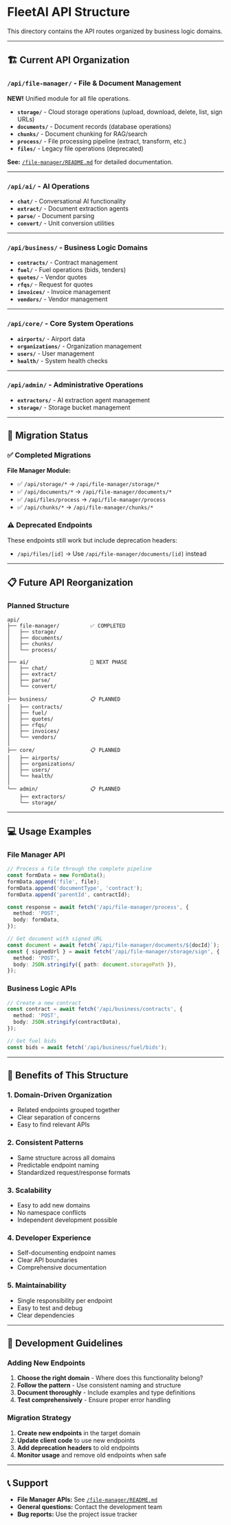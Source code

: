# FleetAI API Structure

This directory contains the API routes organized by business logic domains.

---

## 🏗️ Current API Organization

### `/api/file-manager/` - File & Document Management

**NEW!** Unified module for all file operations.

- **`storage/`** - Cloud storage operations (upload, download, delete, list, sign URLs)
- **`documents/`** - Document records (database operations)
- **`chunks/`** - Document chunking for RAG/search
- **`process/`** - File processing pipeline (extract, transform, etc.)
- **`files/`** - Legacy file operations (deprecated)

**See:** [`/file-manager/README.md`](./file-manager/README.md) for detailed documentation.

---

### `/api/ai/` - AI Operations

- **`chat/`** - Conversational AI functionality
- **`extract/`** - Document extraction agents
- **`parse/`** - Document parsing
- **`convert/`** - Unit conversion utilities

---

### `/api/business/` - Business Logic Domains

- **`contracts/`** - Contract management
- **`fuel/`** - Fuel operations (bids, tenders)
- **`quotes/`** - Vendor quotes
- **`rfqs/`** - Request for quotes
- **`invoices/`** - Invoice management
- **`vendors/`** - Vendor management

---

### `/api/core/` - Core System Operations

- **`airports/`** - Airport data
- **`organizations/`** - Organization management
- **`users/`** - User management
- **`health/`** - System health checks

---

### `/api/admin/` - Administrative Operations

- **`extractors/`** - AI extraction agent management
- **`storage/`** - Storage bucket management

---

## 🔄 Migration Status

### ✅ Completed Migrations

**File Manager Module:**

- ✅ `/api/storage/*` → `/api/file-manager/storage/*`
- ✅ `/api/documents/*` → `/api/file-manager/documents/*`
- ✅ `/api/files/process` → `/api/file-manager/process`
- ✅ `/api/chunks/*` → `/api/file-manager/chunks/*`

### ⚠️ Deprecated Endpoints

These endpoints still work but include deprecation headers:

- `/api/files/[id]` → Use `/api/file-manager/documents/[id]` instead

---

## 📋 Future API Reorganization

### Planned Structure

```
api/
├── file-manager/          ✅ COMPLETED
│   ├── storage/
│   ├── documents/
│   ├── chunks/
│   └── process/
│
├── ai/                    🔄 NEXT PHASE
│   ├── chat/
│   ├── extract/
│   ├── parse/
│   └── convert/
│
├── business/              📋 PLANNED
│   ├── contracts/
│   ├── fuel/
│   ├── quotes/
│   ├── rfqs/
│   ├── invoices/
│   └── vendors/
│
├── core/                  📋 PLANNED
│   ├── airports/
│   ├── organizations/
│   ├── users/
│   └── health/
│
└── admin/                 📋 PLANNED
    ├── extractors/
    └── storage/
```

---

## 💻 Usage Examples

### File Manager API

```typescript
// Process a file through the complete pipeline
const formData = new FormData();
formData.append('file', file);
formData.append('documentType', 'contract');
formData.append('parentId', contractId);

const response = await fetch('/api/file-manager/process', {
  method: 'POST',
  body: formData,
});

// Get document with signed URL
const document = await fetch(`/api/file-manager/documents/${docId}`);
const { signedUrl } = await fetch('/api/file-manager/storage/sign', {
  method: 'POST',
  body: JSON.stringify({ path: document.storagePath }),
});
```

### Business Logic APIs

```typescript
// Create a new contract
const contract = await fetch('/api/business/contracts', {
  method: 'POST',
  body: JSON.stringify(contractData),
});

// Get fuel bids
const bids = await fetch('/api/business/fuel/bids');
```

---

## 🎯 Benefits of This Structure

### 1. **Domain-Driven Organization**

- Related endpoints grouped together
- Clear separation of concerns
- Easy to find relevant APIs

### 2. **Consistent Patterns**

- Same structure across all domains
- Predictable endpoint naming
- Standardized request/response formats

### 3. **Scalability**

- Easy to add new domains
- No namespace conflicts
- Independent development possible

### 4. **Developer Experience**

- Self-documenting endpoint names
- Clear API boundaries
- Comprehensive documentation

### 5. **Maintainability**

- Single responsibility per endpoint
- Easy to test and debug
- Clear dependencies

---

## 🔧 Development Guidelines

### Adding New Endpoints

1. **Choose the right domain** - Where does this functionality belong?
2. **Follow the pattern** - Use consistent naming and structure
3. **Document thoroughly** - Include examples and type definitions
4. **Test comprehensively** - Ensure proper error handling

### Migration Strategy

1. **Create new endpoints** in the target domain
2. **Update client code** to use new endpoints
3. **Add deprecation headers** to old endpoints
4. **Monitor usage** and remove old endpoints when safe

---

## 📞 Support

- **File Manager APIs:** See [`/file-manager/README.md`](./file-manager/README.md)
- **General questions:** Contact the development team
- **Bug reports:** Use the project issue tracker
